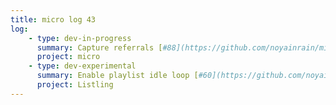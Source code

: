```yaml
---
title: micro log 43
log:
    - type: dev-in-progress
      summary: Capture referrals [#88](https://github.com/noyainrain/micro/issues/88)
      project: micro
    - type: dev-experimental
      summary: Enable playlist idle loop [#60](https://github.com/noyainrain/listling/issues/60)
      project: Listling
---
```

